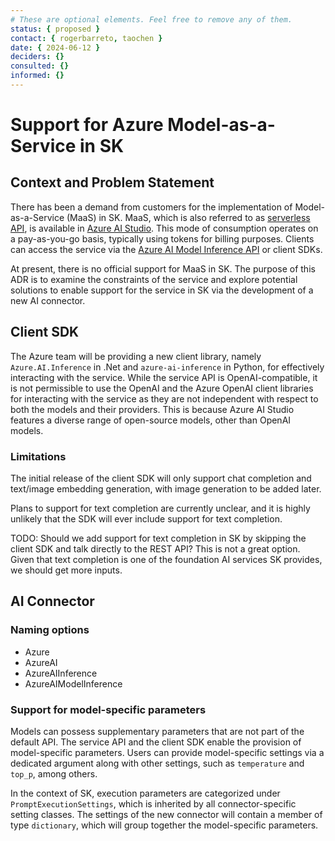 ```yaml
---
# These are optional elements. Feel free to remove any of them.
status: { proposed }
contact: { rogerbarreto, taochen }
date: { 2024-06-12 }
deciders: {}
consulted: {}
informed: {}
---
```


# Support for Azure Model-as-a-Service in SK

## Context and Problem Statement

There has been a demand from customers for the implementation of Model-as-a-Service (MaaS) in SK. MaaS, which is also referred to as [serverless API](https://learn.microsoft.com/en-us/azure/ai-studio/how-to/model-catalog-overview#model-deployment-managed-compute-and-serverless-api-pay-as-you-go), is available in [Azure AI Studio](https://learn.microsoft.com/en-us/azure/ai-studio/what-is-ai-studio). This mode of consumption operates on a pay-as-you-go basis, typically using tokens for billing purposes. Clients can access the service via the [Azure AI Model Inference API](https://learn.microsoft.com/en-us/azure/ai-studio/reference/reference-model-inference-api?tabs=azure-studio) or client SDKs.

At present, there is no official support for MaaS in SK. The purpose of this ADR is to examine the constraints of the service and explore potential solutions to enable support for the service in SK via the development of a new AI connector.

## Client SDK

The Azure team will be providing a new client library, namely `Azure.AI.Inference` in .Net and `azure-ai-inference` in Python, for effectively interacting with the service. While the service API is OpenAI-compatible, it is not permissible to use the OpenAI and the Azure OpenAI client libraries for interacting with the service as they are not independent with respect to both the models and their providers. This is because Azure AI Studio features a diverse range of open-source models, other than OpenAI models.

### Limitations

The initial release of the client SDK will only support chat completion and text/image embedding generation, with image generation to be added later.

Plans to support for text completion are currently unclear, and it is highly unlikely that the SDK will ever include support for text completion.

TODO: Should we add support for text completion in SK by skipping the client SDK and talk directly to the REST API? This is not a great option. Given that text completion is one of the foundation AI services SK provides, we should get more inputs.

## AI Connector

### Naming options

- Azure
- AzureAI
- AzureAIInference
- AzureAIModelInference

### Support for model-specific parameters

Models can possess supplementary parameters that are not part of the default API. The service API and the client SDK enable the provision of model-specific parameters. Users can provide model-specific settings via a dedicated argument along with other settings, such as `temperature` and `top_p`, among others.

In the context of SK, execution parameters are categorized under `PromptExecutionSettings`, which is inherited by all connector-specific setting classes. The settings of the new connector will contain a member of type `dictionary`, which will group together the model-specific parameters.
